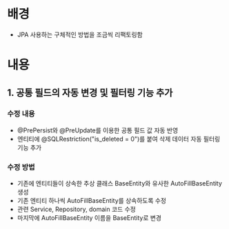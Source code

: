 # 배경
- JPA 사용하는 구체적인 방법을 조금씩 리팩토링함

# 내용

##  1. 공통 필드의 자동 변경 및 필터링 기능 추가
### 수정 내용
- @PrePersist와 @PreUpdate를 이용한 공통 필드 값 자동 반영
- 엔티티에 @SQLRestriction("is_deleted = 0")를 붙여 삭제 데이터 자동 필터링 기능 추가
### 수정 방법
- 기존에 엔티티들이 상속한 추상 클래스 BaseEntity와 유사한 AutoFillBaseEntity 생성
- 기존 엔티티 하나씩 AutoFillBaseEntity를 상속하도록 수정
- 관련 Service, Repository, domain 코드 수정
- 마지막에 AutoFillBaseEntity 이름을 BaseEntity로 변경


